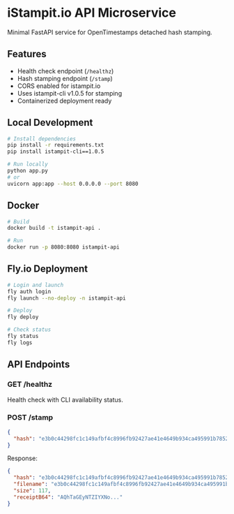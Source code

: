 # iStampit.io API Microservice

Minimal FastAPI service for OpenTimestamps detached hash stamping.

## Features

- Health check endpoint (`/healthz`)
- Hash stamping endpoint (`/stamp`)
- CORS enabled for istampit.io
- Uses istampit-cli v1.0.5 for stamping
- Containerized deployment ready

## Local Development

```bash
# Install dependencies
pip install -r requirements.txt
pip install istampit-cli==1.0.5

# Run locally
python app.py
# or
uvicorn app:app --host 0.0.0.0 --port 8080
```

## Docker

```bash
# Build
docker build -t istampit-api .

# Run
docker run -p 8080:8080 istampit-api
```

## Fly.io Deployment

```bash
# Login and launch
fly auth login
fly launch --no-deploy -n istampit-api

# Deploy
fly deploy

# Check status
fly status
fly logs
```

## API Endpoints

### GET /healthz

Health check with CLI availability status.

### POST /stamp

```json
{
  "hash": "e3b0c44298fc1c149afbf4c8996fb92427ae41e4649b934ca495991b7852b855"
}
```

Response:

```json
{
  "hash": "e3b0c44298fc1c149afbf4c8996fb92427ae41e4649b934ca495991b7852b855",
  "filename": "e3b0c44298fc1c149afbf4c8996fb92427ae41e4649b934ca495991b7852b855.ots",
  "size": 117,
  "receiptB64": "AQhTaGEyNTZIYXNo..."
}
